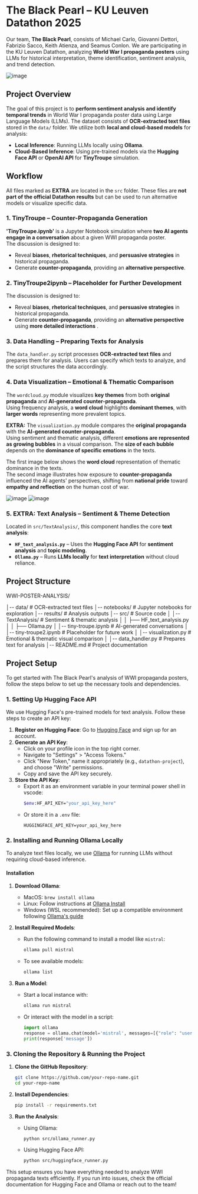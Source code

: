# The Black Pearl – KU Leuven Datathon 2025

Our team, **The Black Pearl**, consists of Michael Carlo, Giovanni Dettori, Fabrizio Sacco, Keith Atienza, and Seamus Conlon. We are participating in the KU Leuven Datathon, analyzing **World War I propaganda posters** using LLMs for historical interpretation, theme identification, sentiment analysis, and trend detection.

![image](https://github.com/user-attachments/assets/e0db7737-e1fd-48e5-8f42-5be95455783c)

## Project Overview

The goal of this project is to **perform sentiment analysis and identify temporal trends** in World War I propaganda poster data using Large Language Models (LLMs). The dataset consists of **OCR-extracted text files** stored in the `data/` folder. We utilize both **local and cloud-based models** for analysis:
- **Local Inference**: Running LLMs locally using **Ollama**.
- **Cloud-Based Inference**: Using pre-trained models via the **Hugging Face API** or **OpenAI API** for **TinyTroupe** simulation.

## Workflow

All files marked as **EXTRA** are located in the `src` folder. These files are **not part of the official Datathon results** but can be used to run alternative models or visualize specific data.  

### 1. **TinyTroupe – Counter-Propaganda Generation**
**'TinyTroupe.ipynb'** is a Jupyter Notebook simulation where **two AI agents engage in a conversation** about a given WWI propaganda poster.  
The discussion is designed to:
- Reveal **biases**, **rhetorical techniques**, and **persuasive strategies** in historical propaganda.
- Generate **counter-propaganda**, providing an **alternative perspective**.

### 2. **TinyTroupe2ipynb – Placeholder for Further Development**
The discussion is designed to:
- Reveal **biases**, **rhetorical techniques**, and **persuasive strategies** in historical propaganda.
- Generate **counter-propaganda**, providing an **alternative perspective** using **more detailed interactions** .

### 3. **Data Handling – Preparing Texts for Analysis**
The `data_handler.py` script processes **OCR-extracted text files** and prepares them for analysis. Users can specify which texts to analyze, and the script structures the data accordingly.

### 4. **Data Visualization – Emotional & Thematic Comparison**
The `wordcloud.py` module visualizes **key themes** from both **original propaganda** and **AI-generated counter-propaganda**.  
Using frequency analysis, a **word cloud** highlights **dominant themes**, with **larger words** representing more prevalent topics.

**EXTRA:** The `visualization.py` module compares the **original propaganda** with the **AI-generated counter-propaganda**.  
Using sentiment and thematic analysis, different **emotions are represented as growing bubbles** in a visual comparison. The **size of each bubble** depends on the **dominance of specific emotions** in the texts.

The first image below shows the **word cloud** representation of thematic dominance in the texts.  
The second image illustrates how exposure to **counter-propaganda** influenced the AI agents' perspectives, shifting from **national pride** toward **empathy and reflection** on the human cost of war.  

![image](https://github.com/user-attachments/assets/42902e53-c52e-441d-a372-cbab98443be6) 
![image](https://github.com/user-attachments/assets/7c15706a-f453-403f-ab29-34a436578dbd)



### 5. **EXTRA: Text Analysis – Sentiment & Theme Detection**
Located in `src/TextAnalysis/`, this component handles the core **text analysis**:
- **`HF_text_analysis.py`** – Uses the **Hugging Face API** for **sentiment analysis** and **topic modeling**.
- **`Ollama.py`** – Runs **LLMs locally** for **text interpretation** without cloud reliance.

## Project Structure

WWI-POSTER-ANALYSIS/

│-- data/                    # OCR-extracted text files
│-- notebooks/               # Jupyter notebooks for exploration
│-- results/                 # Analysis outputs
│-- src/                     # Source code
│   │-- TextAnalysis/        # Sentiment & thematic analysis
│   │   ├── HF_text_analysis.py
│   │   ├── Ollama.py
│   │-- tiny-troupe.ipynb    # AI-generated conversations
│   │-- tiny-troupe2.ipynb   # Placeholder for future work
│   │-- visualization.py     # Emotional & thematic visual comparison
│   │-- data_handler.py      # Prepares text for analysis
│-- README.md                # Project documentation


## Project Setup

To get started with The Black Pearl's analysis of WWI propaganda posters, follow the steps below to set up the necessary tools and dependencies.

### 1. Setting Up Hugging Face API
We use Hugging Face's pre-trained models for text analysis. Follow these steps to create an API key:

1. **Register on Hugging Face**: Go to [Hugging Face](https://huggingface.co/) and sign up for an account.
2. **Generate an API Key**:
   - Click on your profile icon in the top right corner.
   - Navigate to "Settings" > "Access Tokens."
   - Click "New Token," name it appropriately (e.g., `datathon-project`), and choose "Write" permissions.
   - Copy and save the API key securely.
3. **Store the API Key**:
   - Export it as an environment variable in your terminal power shell in vscode:
     ```bash
     $env:HF_API_KEY="your_api_key_here"
     ```
   - Or store it in a `.env` file:
     ```
     HUGGINGFACE_API_KEY=your_api_key_here
     ```

### 2. Installing and Running Ollama Locally
To analyze text files locally, we use [Ollama](https://ollama.ai/) for running LLMs without requiring cloud-based inference.

#### **Installation**
1. **Download Ollama**:
   - MacOS: `brew install ollama`
   - Linux: Follow instructions at [Ollama Install](https://ollama.ai/docs)
   - Windows (WSL recommended): Set up a compatible environment following [Ollama's guide](https://ollama.ai/docs/windows)

2. **Install Required Models**:
   - Run the following command to install a model like `mistral`:
     ```bash
     ollama pull mistral
     ```
   - To see available models:
     ```bash
     ollama list
     ```

3. **Run a Model**:
   - Start a local instance with:
     ```bash
     ollama run mistral
     ```
   - Or interact with the model in a script:
     ```python
     import ollama
     response = ollama.chat(model='mistral', messages=[{"role": "user", "content": "Analyze this text..."}])
     print(response['message'])
     ```

### 3. Cloning the Repository & Running the Project
1. **Clone the GitHub Repository**:
   ```bash
   git clone https://github.com/your-repo-name.git
   cd your-repo-name
   ```

2. **Install Dependencies**:
   ```bash
   pip install -r requirements.txt
   ```

3. **Run the Analysis**:
   - Using Ollama:
     ```bash
     python src/ollama_runner.py
     ```
   - Using Hugging Face API:
     ```bash
     python src/huggingface_runner.py
     ```

This setup ensures you have everything needed to analyze WWI propaganda texts efficiently. If you run into issues, check the official documentation for Hugging Face and Ollama or reach out to the team!

